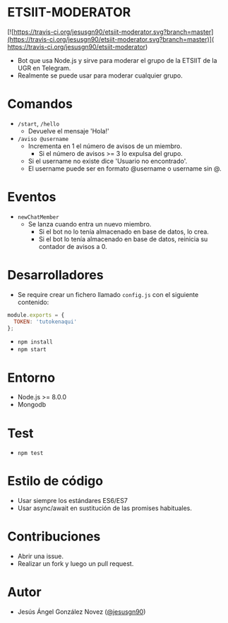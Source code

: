# ETSIIT-MODERATOR

[![https://travis-ci.org/jesusgn90/etsiit-moderator.svg?branch=master](https://travis-ci.org/jesusgn90/etsiit-moderator.svg?branch=master)](
https://travis-ci.org/jesusgn90/etsiit-moderator)

- Bot que usa Node.js y sirve para moderar el grupo de la ETSIIT de la UGR en Telegram.
- Realmente se puede usar para moderar cualquier grupo.

# Comandos

- `/start`, `/hello`
  - Devuelve el mensaje 'Hola!'
- `/aviso @username`
  - Incrementa en 1 el número de avisos de un miembro.
    - Si el número de avisos >= 3 lo expulsa del grupo.
  - Si el username no existe dice 'Usuario no encontrado'.
  - El username puede ser en formato @username o username sin @.

# Eventos

- `newChatMember`
  - Se lanza cuando entra un nuevo miembro.
    - Si el bot no lo tenía almacenado en base de datos, lo crea.
    - Si el bot lo tenía almacenado en base de datos, reinicia su contador de avisos a 0.

# Desarrolladores
- Se require crear un fichero llamado `config.js` con el siguiente contenido:

```js
module.exports = {
  TOKEN: 'tutokenaqui'
};
```

- `npm install`
- `npm start`

# Entorno

- Node.js >= 8.0.0
- Mongodb

# Test
- `npm test`

# Estilo de código
- Usar siempre los estándares ES6/ES7
- Usar async/await en sustitución de las promises habituales.

# Contribuciones
- Abrir una issue.
- Realizar un fork y luego un pull request.

# Autor
- Jesús Ángel González Novez ([@jesusgn90](https://github.com/jesusgn90))